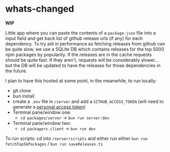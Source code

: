 # whats-changed

**WIP**

Little app where you can paste the contents of a `package.json` file into a input field and get back list of github release urls (if any) for each dependency. To try aid in performance as fetching releases from github can be quite slow, we use a SQLite DB which contains releases for the top 5000 npm packages by popularity. If the releases are in the cache requests should be quite fast. If they aren't, requests will be considerably slower... but the DB will be updated to have the releases for those dependencies in the future.

I plan to have this hosted at some point, in the meanwhile, to run locally:

- git clone
- bun install
- create a `.env` file in `/server` and add a `GITHUB_ACCESS_TOKEN` (will need to generate a [personal access token](GITHUB_ACCESS_TOKEN))
- Terminal pane/window one:
  - `cd packages/server` -> `bun run server:dev`
- Terminal pane/window two:
  - `cd packagers.client` -> `bun run dev`

To run scripts:
cd into `/server/scripts` and either run either `bun run fetchTop5kPackages` / `bun run saveReleases.ts`
